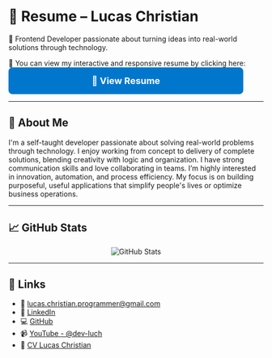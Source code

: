 # 💼 Resume – Lucas Christian

🎯 Frontend Developer passionate about turning ideas into real-world solutions through technology.

📄 You can view my interactive and responsive resume by clicking here: <a href="https://cv.dev-luch.com/" target="_blank" style="display: inline-block; padding: 16px 32px; font-size: 18px; font-weight: bold; color: white; background-color: #0077cc; text-decoration: none; border-radius: 8px; width: 100%; max-width: 400px; text-align: center;">📄 View Resume</a>

---

## 🧠 About Me

I'm a self-taught developer passionate about solving real-world problems through technology. I enjoy working from concept to delivery of complete solutions, blending creativity with logic and organization. I have strong communication skills and love collaborating in teams. I’m highly interested in innovation, automation, and process efficiency. My focus is on building purposeful, useful applications that simplify people's lives or optimize business operations.

---

## 📈 GitHub Stats

<div align="center">
  <img src="https://github-readme-stats.vercel.app/api?username=Lucas-Christian&show_icons=true&theme=github_dark&include_all_commits=true&count_private=true" alt="GitHub Stats" />
</div>

---

## 🔗 Links

* 📧 [lucas.christian.programmer@gmail.com](mailto:lucas.christian.programmer@gmail.com)
* 💼 [LinkedIn](https://www.linkedin.com/in/lucas-christian-226846245/)
* 💻 [GitHub](https://github.com/Lucas-Christian)
* 📹 [YouTube - @dev-luch](https://www.youtube.com/@dev-luch)
* 📄 [CV Lucas Christian](https://cv.dev-luch.com)
